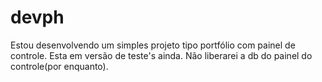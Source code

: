 # devph
Estou desenvolvendo um simples projeto tipo portfólio com painel de controle. Esta em versão de teste's ainda. Não liberarei a db do painel do controle(por enquanto).
